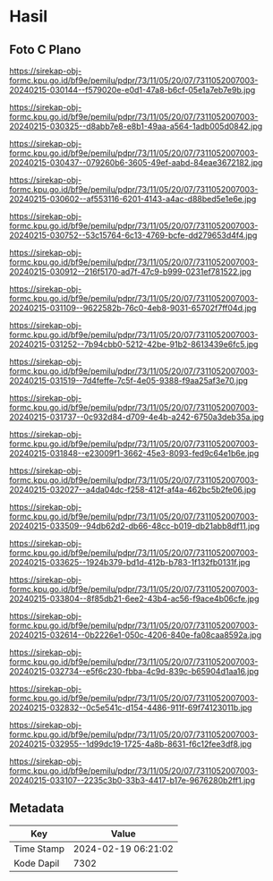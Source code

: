 # Hasil

## Foto C Plano

https://sirekap-obj-formc.kpu.go.id/bf9e/pemilu/pdpr/73/11/05/20/07/7311052007003-20240215-030144--f579020e-e0d1-47a8-b6cf-05e1a7eb7e9b.jpg

https://sirekap-obj-formc.kpu.go.id/bf9e/pemilu/pdpr/73/11/05/20/07/7311052007003-20240215-030325--d8abb7e8-e8b1-49aa-a564-1adb005d0842.jpg

https://sirekap-obj-formc.kpu.go.id/bf9e/pemilu/pdpr/73/11/05/20/07/7311052007003-20240215-030437--079260b6-3605-49ef-aabd-84eae3672182.jpg

https://sirekap-obj-formc.kpu.go.id/bf9e/pemilu/pdpr/73/11/05/20/07/7311052007003-20240215-030602--af553116-6201-4143-a4ac-d88bed5e1e6e.jpg

https://sirekap-obj-formc.kpu.go.id/bf9e/pemilu/pdpr/73/11/05/20/07/7311052007003-20240215-030752--53c15764-6c13-4769-bcfe-dd279653d4f4.jpg

https://sirekap-obj-formc.kpu.go.id/bf9e/pemilu/pdpr/73/11/05/20/07/7311052007003-20240215-030912--216f5170-ad7f-47c9-b999-0231ef781522.jpg

https://sirekap-obj-formc.kpu.go.id/bf9e/pemilu/pdpr/73/11/05/20/07/7311052007003-20240215-031109--9622582b-76c0-4eb8-9031-65702f7ff04d.jpg

https://sirekap-obj-formc.kpu.go.id/bf9e/pemilu/pdpr/73/11/05/20/07/7311052007003-20240215-031252--7b94cbb0-5212-42be-91b2-8613439e6fc5.jpg

https://sirekap-obj-formc.kpu.go.id/bf9e/pemilu/pdpr/73/11/05/20/07/7311052007003-20240215-031519--7d4feffe-7c5f-4e05-9388-f9aa25af3e70.jpg

https://sirekap-obj-formc.kpu.go.id/bf9e/pemilu/pdpr/73/11/05/20/07/7311052007003-20240215-031737--0c932d84-d709-4e4b-a242-6750a3deb35a.jpg

https://sirekap-obj-formc.kpu.go.id/bf9e/pemilu/pdpr/73/11/05/20/07/7311052007003-20240215-031848--e23009f1-3662-45e3-8093-fed9c64e1b6e.jpg

https://sirekap-obj-formc.kpu.go.id/bf9e/pemilu/pdpr/73/11/05/20/07/7311052007003-20240215-032027--a4da04dc-f258-412f-af4a-462bc5b2fe06.jpg

https://sirekap-obj-formc.kpu.go.id/bf9e/pemilu/pdpr/73/11/05/20/07/7311052007003-20240215-033509--94db62d2-db66-48cc-b019-db21abb8df11.jpg

https://sirekap-obj-formc.kpu.go.id/bf9e/pemilu/pdpr/73/11/05/20/07/7311052007003-20240215-033625--1924b379-bd1d-412b-b783-1f132fb0131f.jpg

https://sirekap-obj-formc.kpu.go.id/bf9e/pemilu/pdpr/73/11/05/20/07/7311052007003-20240215-033804--8f85db21-6ee2-43b4-ac56-f9ace4b06cfe.jpg

https://sirekap-obj-formc.kpu.go.id/bf9e/pemilu/pdpr/73/11/05/20/07/7311052007003-20240215-032614--0b2226e1-050c-4206-840e-fa08caa8592a.jpg

https://sirekap-obj-formc.kpu.go.id/bf9e/pemilu/pdpr/73/11/05/20/07/7311052007003-20240215-032734--e5f6c230-fbba-4c9d-839c-b65904d1aa16.jpg

https://sirekap-obj-formc.kpu.go.id/bf9e/pemilu/pdpr/73/11/05/20/07/7311052007003-20240215-032832--0c5e541c-d154-4486-911f-69f74123011b.jpg

https://sirekap-obj-formc.kpu.go.id/bf9e/pemilu/pdpr/73/11/05/20/07/7311052007003-20240215-032955--1d99dc19-1725-4a8b-8631-f6c12fee3df8.jpg

https://sirekap-obj-formc.kpu.go.id/bf9e/pemilu/pdpr/73/11/05/20/07/7311052007003-20240215-033107--2235c3b0-33b3-4417-b17e-9676280b2ff1.jpg


## Metadata

| Key        | Value               |
| ---------- | ------------------- |
| Time Stamp | 2024-02-19 06:21:02 |
| Kode Dapil | 7302                |



